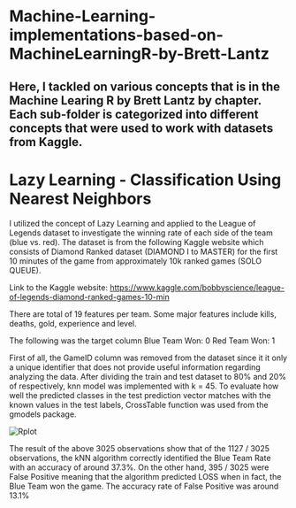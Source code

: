 # Machine-Learning-implementations-based-on-MachineLearningR-by-Brett-Lantz

## Here, I tackled on various concepts that is in the Machine Learing R by Brett Lantz by chapter. Each sub-folder is categorized into different concepts that were used to work with datasets from Kaggle.

# Lazy Learning - Classification Using Nearest Neighbors

I utilized the concept of Lazy Learning and applied to the League of Legends dataset to investigate the winning rate of each side of the team (blue vs. red). The dataset is from the following Kaggle website which consists of Diamond Ranked dataset (DIAMOND I to MASTER) for the first 10 minutes of the game from approximately 10k ranked games (SOLO QUEUE).

Link to the Kaggle website: https://www.kaggle.com/bobbyscience/league-of-legends-diamond-ranked-games-10-min

There are total of 19 features per team. Some major features include kills, deaths, gold, experience and level.

The following was the target column
Blue Team Won: 0
Red Team Won: 1

First of all, the GameID column was removed from the dataset since it it only a unique identifier that does not provide useful information regarding analyzing the data. After dividing the train and test dataset to 80% and 20% of respectively, knn model was implemented with k = 45. To evaluate how well the predicted classes in the test prediction vector matches with the known values in the test labels, CrossTable function was used from the gmodels package.

![Rplot](https://user-images.githubusercontent.com/52622346/86861903-c36f6280-c08d-11ea-981a-ad739d1c4ee2.png)


The result of the above 3025 observations show that of the 1127 / 3025 observations, the kNN algorithm correctly identified the Blue Team Rate with an accuracy of around 37.3%. On the other hand, 395 / 3025 were False Positive meaning that the algorithm predicted LOSS when in fact, the Blue Team won the game. The accuracy rate of False Positive was around 13.1%
